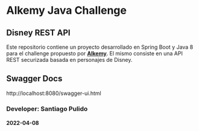 # Alkemy Java Challenge
## Disney REST API
Este repositorio contiene un proyecto desarrollado en Spring Boot y Java 8 para el challenge propuesto por <a href="https://www.alkemy.org/"><strong>Alkemy</strong></a>.
El mismo consiste en una API REST securizada basada en personajes de Disney.  
## Swagger Docs
http://localhost:8080/swagger-ui.html
### Developer:  Santiago Pulido
#### 2022-04-08
